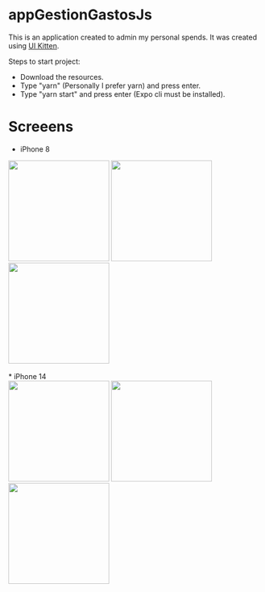 # appGestionGastosJs
This is an application created to admin my personal spends. It was created using [UI Kitten](https://akveo.github.io/react-native-ui-kitten/).

Steps to start project:
* Download the resources.
* Type "yarn" (Personally I prefer yarn) and press enter.
* Type "yarn start" and press enter (Expo cli must be installed).

# Screeens

* iPhone 8
<div>
  <img src="https://i.ibb.co/mDCDbP0/Screenshot-2023-09-18-at-17-48-01.png" width="200">
  <img src="https://i.ibb.co/wSKcJKc/Screenshot-2023-09-18-at-17-48-14.png" width="200">
  <img src="https://i.ibb.co/Qbx5T9w/Screenshot-2023-09-18-at-17-48-26.png" width="200">
</div>
<br />
* iPhone 14
<div>
  <img src="https://i.ibb.co/D54Bc3J/Screenshot-2023-09-18-at-17-49-42.png" width="200">
  <img src="https://i.ibb.co/T1406N2/Screenshot-2023-09-18-at-17-49-53.png" width="200">
  <img src="https://i.ibb.co/DRCd52d/Screenshot-2023-09-18-at-17-50-03.png" width="200">
</div>

<!-- 
![Img1](https://ibb.co/LkzkYsr)
![Img1](https://ibb.co/X7zYyzY)
![Img1](https://ibb.co/SsZLMNC)
![Img1](https://ibb.co/18ZCyHg)
![Img1](https://ibb.co/8brxqQs)
![Img1](https://ibb.co/fxpJ4wJ)
-->
